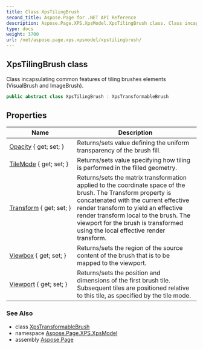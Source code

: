 ```yaml
---
title: Class XpsTilingBrush
second_title: Aspose.Page for .NET API Reference
description: Aspose.Page.XPS.XpsModel.XpsTilingBrush class. Class incapsulating common features of tiling brushes elements VisualBrush and ImageBrush
type: docs
weight: 3700
url: /net/aspose.page.xps.xpsmodel/xpstilingbrush/
---
```

## XpsTilingBrush class

Class incapsulating common features of tiling brushes elements (VisualBrush and ImageBrush).

```csharp
public abstract class XpsTilingBrush : XpsTransformableBrush
```

## Properties

| Name | Description |
| --- | --- |
| [Opacity](../../aspose.page.xps.xpsmodel/xpsbrush/opacity/) { get; set; } | Returns/sets value defining the uniform transparency of the brush fill. |
| [TileMode](../../aspose.page.xps.xpsmodel/xpstilingbrush/tilemode/) { get; set; } | Returns/sets value specifying how tiling is performed in the filled geometry. |
| [Transform](../../aspose.page.xps.xpsmodel/xpstransformablebrush/transform/) { get; set; } | Returns/sets the matrix transformation applied to the coordinate space of the brush. The Transform property is concatenated with the current effective render transform to yield an effective render transform local to the brush. The viewport for the brush is transformed using the local effective render transform. |
| [Viewbox](../../aspose.page.xps.xpsmodel/xpstilingbrush/viewbox/) { get; set; } | Returns/sets the region of the source content of the brush that is to be mapped to the viewport. |
| [Viewport](../../aspose.page.xps.xpsmodel/xpstilingbrush/viewport/) { get; set; } | Returns/sets the position and dimensions of the first brush tile. Subsequent tiles are positioned relative to this tile, as specified by the tile mode. |

### See Also

* class [XpsTransformableBrush](../xpstransformablebrush/)
* namespace [Aspose.Page.XPS.XpsModel](../../aspose.page.xps.xpsmodel/)
* assembly [Aspose.Page](../../)


